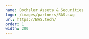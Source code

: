 ```yaml
---
name: Bochsler Assets & Securities
logo: /images/partners/BAS.svg
url: https://BAS.tech/
order: 1
width: 200
---
```

